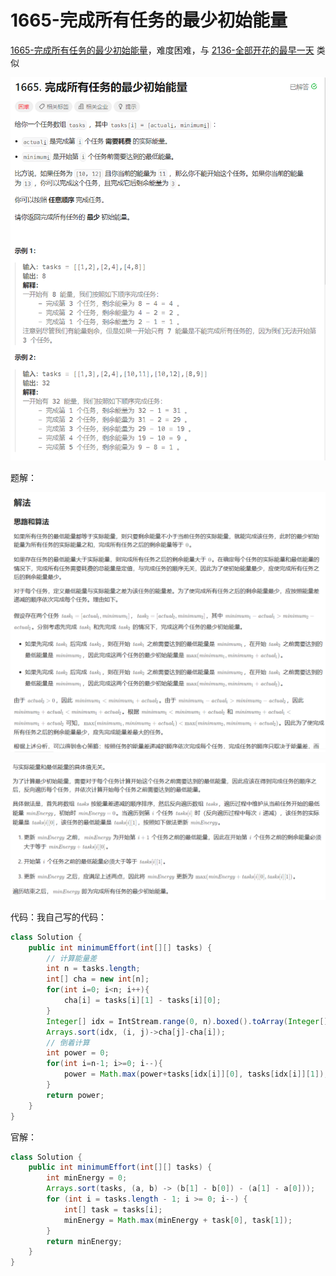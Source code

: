 # 1665-完成所有任务的最少初始能量

[1665-完成所有任务的最少初始能量](https://leetcode.cn/problems/minimum-initial-energy-to-finish-tasks/)，难度困难，与 [2136-全部开花的最早一天](https://leetcode.cn/problems/earliest-possible-day-of-full-bloom/solutions/1202113/quan-bu-kai-hua-de-zui-zao-yi-tian-by-le-ocxg/) 类似

![image-20230930231347811](https://raw.githubusercontent.com/lqyspace/mypic/master/PicBed/202309302313907.png)

题解：

![image-20230930231521343](https://raw.githubusercontent.com/lqyspace/mypic/master/PicBed/202309302315438.png)

![image-20230930231542967](https://raw.githubusercontent.com/lqyspace/mypic/master/PicBed/202309302315046.png)

代码：我自己写的代码：

```java
class Solution {
    public int minimumEffort(int[][] tasks) {
        // 计算能量差
        int n = tasks.length;
        int[] cha = new int[n];
        for(int i=0; i<n; i++){
            cha[i] = tasks[i][1] - tasks[i][0];
        }
        Integer[] idx = IntStream.range(0, n).boxed().toArray(Integer[]::new);
        Arrays.sort(idx, (i, j)->cha[j]-cha[i]);
        // 倒着计算
        int power = 0;
        for(int i=n-1; i>=0; i--){
            power = Math.max(power+tasks[idx[i]][0], tasks[idx[i]][1]);
        }
        return power;
    }
}
```

官解：

```java
class Solution {
    public int minimumEffort(int[][] tasks) {
        int minEnergy = 0;
        Arrays.sort(tasks, (a, b) -> (b[1] - b[0]) - (a[1] - a[0]));
        for (int i = tasks.length - 1; i >= 0; i--) {
            int[] task = tasks[i];
            minEnergy = Math.max(minEnergy + task[0], task[1]);
        }
        return minEnergy;
    }
}
```

